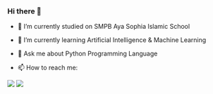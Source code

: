 ### Hi there 👋

- 🔭 I’m currently studied on SMPB Aya Sophia Islamic School
- 🌱 I’m currently learning Artificial Intelligence & Machine Learning
- 💬 Ask me about Python Programming Language

- 📫 How to reach me:

<a href="https://www.linkedin.com/in/hardjunoindracahya/"><img src="https://img.shields.io/badge/LinkedIn--_.svg?style=social&logo=linkedin&color=0077B5"></a>
<a href="https://twitter.com/HardjunoIndrac1/"><img src="https://img.shields.io/twitter/follow/HardjunoIndrac1?style=social"></a>
